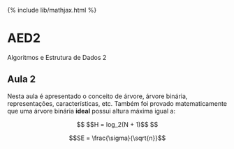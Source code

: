 {% include lib/mathjax.html %}

# AED2
Algoritmos e Estrutura de Dados 2

## Aula 2

Nesta aula é apresentado o conceito de árvore, árvore binária, representações, características, etc.
Também foi provado matematicamente que uma árvore binária **ideal** possui altura máxima igual a:

```math #yourmathlabel

$$H = log_2(N + 1)$$

```

```math
SE = \frac{\sigma}{\sqrt{n}}
```

